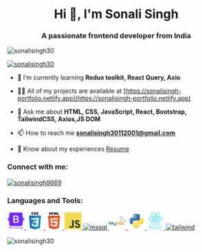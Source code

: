 <h1 align="center">Hi 👋, I'm Sonali Singh</h1>
<h3 align="center">A passionate frontend developer from India</h3>

<p align="left"> <img src="https://komarev.com/ghpvc/?username=sonalisingh30&label=Profile%20views&color=0e75b6&style=flat" alt="sonalisingh30" /> </p>

<p align="left"> <a href="https://github.com/ryo-ma/github-profile-trophy"><img src="https://github-profile-trophy.vercel.app/?username=sonalisingh30" alt="sonalisingh30" /></a> </p>

- 🌱 I’m currently learning **Redux toolkit, React Query, Axio**

- 👨‍💻 All of my projects are available at [https://sonalisingh-portfolio.netlify.app](https://sonalisingh-portfolio.netlify.app)

- 💬 Ask me about **HTML, CSS, JavaScript, React, Bootstrap, TailwindCSS, Axios,JS DOM**

- 📫 How to reach me **sonalisingh30112001@gmail.com**

- 📄 Know about my experiences [Resume ](https://drive.google.com/file/d/1sdcR1ILBwuItv7kEcs-HvTgiK0-3qWho/view?usp=sharing)

<h3 align="left">Connect with me:</h3>
<p align="left">
<a href="https://linkedin.com/in/sonalisingh9669" target="blank"><img align="center" src="https://raw.githubusercontent.com/rahuldkjain/github-profile-readme-generator/master/src/images/icons/Social/linked-in-alt.svg" alt="sonalisingh9669" height="30" width="40" /></a>
</p>

<h3 align="left">Languages and Tools:</h3>
<p align="left"> <a href="https://getbootstrap.com" target="_blank" rel="noreferrer"> <img src="https://raw.githubusercontent.com/devicons/devicon/master/icons/bootstrap/bootstrap-plain-wordmark.svg" alt="bootstrap" width="40" height="40"/> </a> <a href="https://www.w3schools.com/css/" target="_blank" rel="noreferrer"> <img src="https://raw.githubusercontent.com/devicons/devicon/master/icons/css3/css3-original-wordmark.svg" alt="css3" width="40" height="40"/> </a> <a href="https://www.w3.org/html/" target="_blank" rel="noreferrer"> <img src="https://raw.githubusercontent.com/devicons/devicon/master/icons/html5/html5-original-wordmark.svg" alt="html5" width="40" height="40"/> </a> <a href="https://developer.mozilla.org/en-US/docs/Web/JavaScript" target="_blank" rel="noreferrer"> <img src="https://raw.githubusercontent.com/devicons/devicon/master/icons/javascript/javascript-original.svg" alt="javascript" width="40" height="40"/> </a> <a href="https://www.microsoft.com/en-us/sql-server" target="_blank" rel="noreferrer"> <img src="https://www.svgrepo.com/show/303229/microsoft-sql-server-logo.svg" alt="mssql" width="40" height="40"/> </a> <a href="https://www.mysql.com/" target="_blank" rel="noreferrer"> <img src="https://raw.githubusercontent.com/devicons/devicon/master/icons/mysql/mysql-original-wordmark.svg" alt="mysql" width="40" height="40"/> </a> <a href="https://www.python.org" target="_blank" rel="noreferrer"> <img src="https://raw.githubusercontent.com/devicons/devicon/master/icons/python/python-original.svg" alt="python" width="40" height="40"/> </a> <a href="https://reactjs.org/" target="_blank" rel="noreferrer"> <img src="https://raw.githubusercontent.com/devicons/devicon/master/icons/react/react-original-wordmark.svg" alt="react" width="40" height="40"/> </a> <a href="https://tailwindcss.com/" target="_blank" rel="noreferrer"> <img src="https://www.vectorlogo.zone/logos/tailwindcss/tailwindcss-icon.svg" alt="tailwind" width="40" height="40"/> </a> </p>

<p><img align="center" src="https://github-readme-stats.vercel.app/api/top-langs?username=sonalisingh30&show_icons=true&locale=en&layout=compact" alt="sonalisingh30" /></p>
